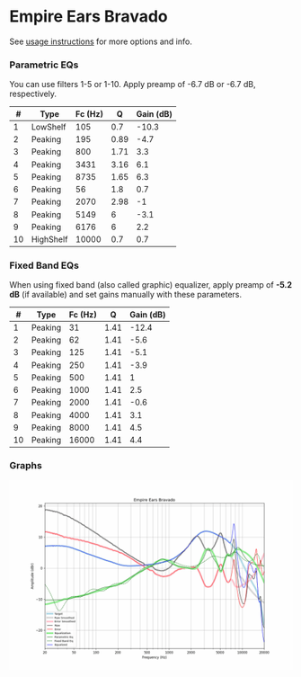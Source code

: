# Empire Ears Bravado
See [usage instructions](https://github.com/jaakkopasanen/AutoEq#usage) for more options and info.

### Parametric EQs
You can use filters 1-5 or 1-10. Apply preamp of -6.7 dB or -6.7 dB, respectively.

|   # | Type      |   Fc (Hz) |    Q |   Gain (dB) |
|-----|-----------|-----------|------|-------------|
|   1 | LowShelf  |       105 | 0.7  |       -10.3 |
|   2 | Peaking   |       195 | 0.89 |        -4.7 |
|   3 | Peaking   |       800 | 1.71 |         3.3 |
|   4 | Peaking   |      3431 | 3.16 |         6.1 |
|   5 | Peaking   |      8735 | 1.65 |         6.3 |
|   6 | Peaking   |        56 | 1.8  |         0.7 |
|   7 | Peaking   |      2070 | 2.98 |        -1   |
|   8 | Peaking   |      5149 | 6    |        -3.1 |
|   9 | Peaking   |      6176 | 6    |         2.2 |
|  10 | HighShelf |     10000 | 0.7  |         0.7 |

### Fixed Band EQs
When using fixed band (also called graphic) equalizer, apply preamp of **-5.2 dB** (if available) and set gains manually with these parameters.

|   # | Type    |   Fc (Hz) |    Q |   Gain (dB) |
|-----|---------|-----------|------|-------------|
|   1 | Peaking |        31 | 1.41 |       -12.4 |
|   2 | Peaking |        62 | 1.41 |        -5.6 |
|   3 | Peaking |       125 | 1.41 |        -5.1 |
|   4 | Peaking |       250 | 1.41 |        -3.9 |
|   5 | Peaking |       500 | 1.41 |         1   |
|   6 | Peaking |      1000 | 1.41 |         2.5 |
|   7 | Peaking |      2000 | 1.41 |        -0.6 |
|   8 | Peaking |      4000 | 1.41 |         3.1 |
|   9 | Peaking |      8000 | 1.41 |         4.5 |
|  10 | Peaking |     16000 | 1.41 |         4.4 |

### Graphs
![](./Empire%20Ears%20Bravado.png)
